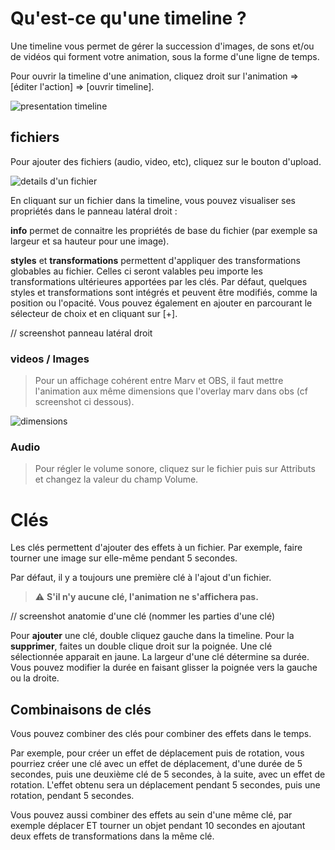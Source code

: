 # Qu'est-ce qu'une timeline ?

Une timeline vous permet de gérer la succession d'images, de sons et/ou de vidéos qui forment votre animation, sous la forme d'une ligne de temps.

Pour ouvrir la timeline d'une animation, cliquez droit sur l'animation => [éditer l'action] => [ouvrir timeline].

   ![presentation timeline](/assets/images/docs/timeline_overview.png)

## fichiers

Pour ajouter des fichiers (audio, video, etc), cliquez sur le bouton d'upload.


   ![details d'un fichier](/assets/images/docs/timeline_file_details.png)


En cliquant sur un fichier dans la timeline, vous pouvez visualiser ses propriétés dans le panneau latéral droit :

**info** permet de connaitre les propriétés de base du fichier (par exemple sa largeur et sa hauteur pour une image).

**styles** et **transformations**  permettent d'appliquer des transformations globables au fichier. Celles ci seront valables peu importe les transformations ultérieures apportées par les clés. Par défaut, quelques styles et transformations sont intégrés et peuvent être modifiés, comme la position ou l'opacité. Vous pouvez également en ajouter en parcourant le sélecteur de choix et en cliquant sur [+].

// screenshot panneau latéral droit

### videos / Images

> Pour un affichage cohérent entre Marv et OBS, il faut mettre l'animation aux même dimensions que l'overlay marv dans obs (cf screenshot ci dessous).

   ![dimensions](/assets/images/docs/timeline-dimensions.png)

### Audio

> Pour régler le volume sonore, cliquez sur le fichier puis sur Attributs et changez la valeur du champ Volume.


# Clés

Les clés permettent d'ajouter des effets à un fichier. Par exemple, faire tourner une image sur elle-même pendant 5 secondes.


Par défaut, il y a toujours une première clé à l'ajout d'un fichier. 


> :warning: **S'il n'y aucune clé, l'animation ne s'affichera pas.**


// screenshot anatomie d'une clé (nommer les parties d'une clé)


Pour **ajouter** une clé, double cliquez gauche dans la timeline. Pour la **supprimer**, faites un double clique droit sur la poignée. Une clé sélectionnée apparait en jaune. La largeur d'une clé détermine sa durée. Vous pouvez modifier la durée en faisant glisser la poignée vers la gauche ou la droite.


## Combinaisons de clés

Vous pouvez combiner des clés pour combiner des effets dans le temps.


Par exemple, pour créer un effet de déplacement puis de rotation, vous pourriez créer une clé avec un effet de déplacement, d'une durée de 5 secondes, puis une deuxième clé de 5 secondes, à la suite, avec un effet de rotation. L'effet obtenu sera un déplacement pendant 5 secondes, puis une rotation, pendant 5 secondes.



Vous pouvez aussi combiner des effets au sein d'une même clé, par exemple déplacer ET tourner un objet pendant 10 secondes en ajoutant deux effets de transformations dans la même clé.
